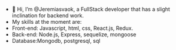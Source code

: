 - 👋 Hi, I’m @Jeremiasvaok, a FullStack developer that has a slight inclination for backend work.
- My skills at  the moment are:
- Front-end: Javascript, html, css, React.js, Redux.
- Back-end: Node.js, Express, sequelize, mongoose
- Database:Mongodb, postgresql, sql

<!---
Jeremiasvaok/Jeremiasvaok is a ✨ special ✨ repository because its `README.md` (this file) appears on your GitHub profile.
You can click the Preview link to take a look at your changes.
--->
